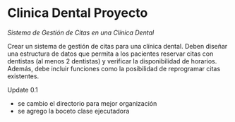 # Clinica Dental Proyecto

*Sistema de Gestión de Citas en una Clínica Dental*

Crear un sistema de gestión de citas para una clínica dental. Deben diseñar una
estructura de datos que permita a los pacientes reservar citas con dentistas (al
menos 2 dentistas) y verificar la disponibilidad de horarios. Además, debe incluir
funciones como la posibilidad de reprogramar citas existentes.

Update 0.1
- se cambio el directorio para mejor organización
- se agrego la boceto clase ejecutadora
